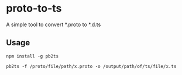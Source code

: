 # proto-to-ts

A simple tool to convert *.proto to *.d.ts

## Usage

```shell
npm install -g pb2ts
```

```shell
pb2ts -f /proto/file/path/x.proto -o /output/path/of/ts/file/x.ts
```
